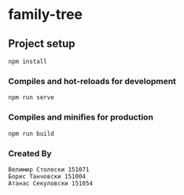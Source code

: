 # family-tree

## Project setup
```
npm install
```

### Compiles and hot-reloads for development
```
npm run serve
```

### Compiles and minifies for production
```
npm run build
```



### Created By
```
Велимир Столески 151071
Борис Танчовски 151004
Атанас Секуловски 151054

```